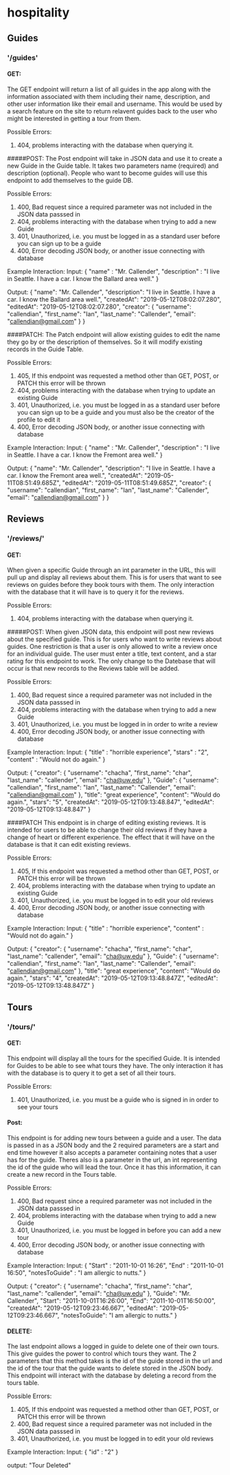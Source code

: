 # hospitality

## Guides
### '/guides'
#### GET:
The GET endpoint will return a list of all guides in the app along with the information associated with them including their name, description, and other user information like their email and username. This would be used by a search feature on the site to return relavent guides back to the user who might be interested in getting a tour from them.

Possible Errors:
1) 404, problems interacting with the database when querying it.

#####POST:
The Post endpoint will take in JSON data and use it to create a new Guide in the Guide table. It takes two parameters name (required) and description (optional). People who want to become guides will use this endpoint to add themselves to the guide DB.

Possible Errors:
1) 400, Bad request since a required parameter was not included in the JSON data passsed in
2) 404, problems interacting with the database when trying to add a new Guide
3) 401, Unauthorized, i.e. you must be logged in as a standard user before you can sign up to be a guide
4) 400, Error decoding JSON body, or another issue connecting with database

Example Interaction:
Input:
{
	"name" : "Mr. Callender",
	"description" : "I live in Seattle. I have a car. I know the Ballard area well."
}

Output:
{
    "name": "Mr. Callender",
    "description": "I live in Seattle. I have a car. I know the Ballard area well.",
    "createdAt": "2019-05-12T08:02:07.280",
    "editedAt": "2019-05-12T08:02:07.280",
    "creator": {
        "username": "callendian",
        "first_name": "Ian",
        "last_name": "Callender",
        "email": "callendian@gmail.com"
    }
}

####PATCH:
The Patch endpoint will allow existing guides to edit the name they go by or the description of themselves. So it will modify existing records in the Guide Table.

Possible Errors:
1) 405, If this endpoint was requested a method other than GET, POST, or PATCH this error will be thrown
2) 404, problems interacting with the database when trying to update an existing Guide
3) 401, Unauthorized, i.e. you must be logged in as a standard user before you can sign up to be a guide and you must also be the creator of the profile to edit it
4) 400, Error decoding JSON body, or another issue connecting with database

Example Interaction:
Input:
{
	"name" : "Mr. Callender",
	"description" : "I live in Seattle. I have a car. I know the Fremont area well."
}

Output:
{
    "name": "Mr. Callender",
    "description": "I live in Seattle. I have a car. I know the Fremont area well.",
    "createdAt": "2019-05-11T08:51:49.685Z",
    "editedAt": "2019-05-11T08:51:49.685Z",
    "creator": {
        "username": "callendian",
        "first_name": "Ian",
        "last_name": "Callender",
        "email": "callendian@gmail.com"
    }
}

## Reviews
### '/reviews/<int>'
#### GET:
When given a specific Guide through an int parameter in the URL, this will pull up and display all reviews about them. This is for users that want to see reviews on guides before they book tours with them. The only interaction with the database that it will have is to query it for the reviews.

Possible Errors:
1) 404, problems interacting with the database when querying it.

#####POST:
When given JSON data, this endpoint will post new reviews about the specified guide. This is for users who want to write reviews about guides. One restriction is that a user is only allowed to write a review once for an individual guide. The user must enter a title, text content, and a star rating for this endpoint to work. The only change to the Datebase that will occur is that new records to the Reviews table will be added.

Possible Errors:
1) 400, Bad request since a required parameter was not included in the JSON data passsed in
2) 404, problems interacting with the database when trying to add a new Guide
3) 401, Unauthorized, i.e. you must be logged in in order to write a review
4) 400, Error decoding JSON body, or another issue connecting with database

Example Interaction:
Input:
{
	"title" : "horrible experience",
	"stars" : "2",
	"content" : "Would not do again."
}

Output:
{
    "creator": {
        "username": "chacha",
        "first_name": "char",
        "last_name": "callender",
        "email": "cha@uw.edu"
    },
    "Guide": {
        "username": "callendian",
        "first_name": "Ian",
        "last_name": "Callender",
        "email": "callendian@gmail.com"
    },
    "title": "great experience",
    "content": "Would do again.",
    "stars": "5",
    "createdAt": "2019-05-12T09:13:48.847",
    "editedAt": "2019-05-12T09:13:48.847"
}


####PATCH
This endpoint is in charge of editing existing reviews. It is intended for users to be able to change their old reviews if they have a change of heart or different experience. The effect that it will have on the database is that it can edit existing reviews.

Possible Errors:
1) 405, If this endpoint was requested a method other than GET, POST, or PATCH this error will be thrown
2) 404, problems interacting with the database when trying to update an existing Guide
3) 401, Unauthorized, i.e. you must be logged in to edit your old reviews
4) 400, Error decoding JSON body, or another issue connecting with database

Example Interaction:
Input:
{
	"title" : "horrible experience",
	"content" : "Would not do again."
}

Output:
{
    "creator": {
        "username": "chacha",
        "first_name": "char",
        "last_name": "callender",
        "email": "cha@uw.edu"
    },
    "Guide": {
        "username": "callendian",
        "first_name": "Ian",
        "last_name": "Callender",
        "email": "callendian@gmail.com"
    },
    "title": "great experience",
    "content": "Would do again.",
    "stars": "4",
    "createdAt": "2019-05-12T09:13:48.847Z",
    "editedAt": "2019-05-12T09:13:48.847Z"
}

## Tours
### '/tours/<int>'
#### GET:
This endpoint will display all the tours for the specified Guide. It is intended for Guides to be able to see what tours they have. The only interaction it has with the database is to query it to get a set of all their tours.

Possible Errors:
1) 401, Unauthorized, i.e. you must be a guide who is signed in in order to see your tours

#### Post:
This endpoint is for adding new tours between a guide and a user. The data is passed in as a JSON body and the 2 required parameters are a start and end time however it also accepts a parameter containing notes that a user has for the guide. Theres also is a parameter in the url, an int representing the id of the guide who will lead the tour. Once it has this information, it can create a new record in the Tours table.

Possible Errors:
1) 400, Bad request since a required parameter was not included in the JSON data passsed in
2) 404, problems interacting with the database when trying to add a new Guide
3) 401, Unauthorized, i.e. you must be logged in before you can add a new tour
4) 400, Error decoding JSON body, or another issue connecting with database

Example Interaction:
Input:
{
	"Start" : "2011-10-01 16:26",
	"End" : "2011-10-01 16:50",
	"notesToGuide" : "I am allergic to nutts."
}

Output:
{
    "creator": {
        "username": "chacha",
        "first_name": "char",
        "last_name": "callender",
        "email": "cha@uw.edu"
    },
    "Guide": "Mr. Callender",
    "Start": "2011-10-01T16:26:00",
    "End": "2011-10-01T16:50:00",
    "createdAt": "2019-05-12T09:23:46.667",
    "editedAt": "2019-05-12T09:23:46.667",
    "notesToGuide": "I am allergic to nutts."
}

#### DELETE:
The last endpoint allows a logged in guide to delete one of their own tours. This give guides the power to control which tours they want. The 2 parameters that this method takes is the id of the guide stored in the url and the id of the tour that the guide wants to delete stored in the JSON body. This endpoint will interact with the database by deleting a record from the tours table.

Possible Errors:
1) 405, If this endpoint was requested a method other than GET, POST, or PATCH this error will be thrown
2) 400, Bad request since a required parameter was not included in the JSON data passsed in
3) 401, Unauthorized, i.e. you must be logged in to edit your old reviews

Example Interaction:
Input:
{
    "id" : "2"
}

output:
"Tour Deleted"

